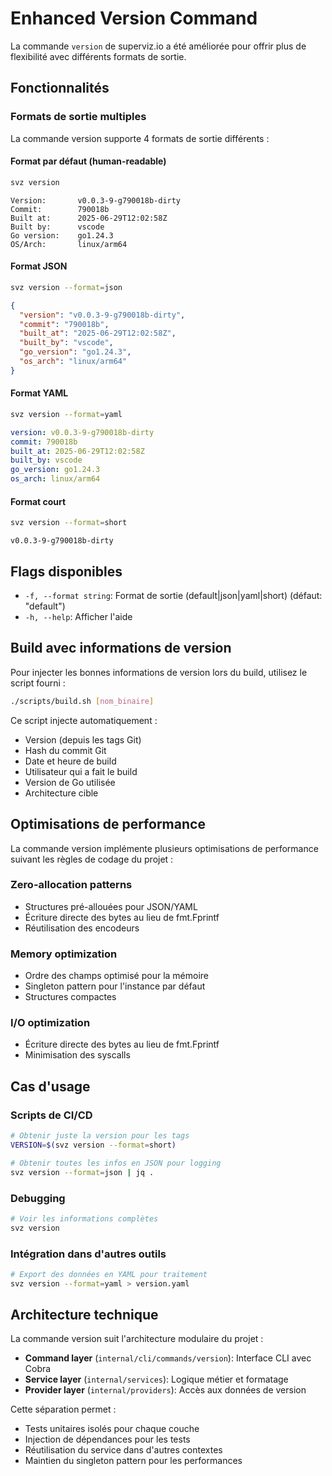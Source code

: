 # Enhanced Version Command

La commande `version` de superviz.io a été améliorée pour offrir plus de flexibilité avec différents formats de sortie.

## Fonctionnalités

### Formats de sortie multiples

La commande version supporte 4 formats de sortie différents :

#### Format par défaut (human-readable)

```bash
svz version
```

```text
Version:       v0.0.3-9-g790018b-dirty
Commit:        790018b
Built at:      2025-06-29T12:02:58Z
Built by:      vscode
Go version:    go1.24.3
OS/Arch:       linux/arm64
```

#### Format JSON

```bash
svz version --format=json
```

```json
{
  "version": "v0.0.3-9-g790018b-dirty",
  "commit": "790018b",
  "built_at": "2025-06-29T12:02:58Z",
  "built_by": "vscode",
  "go_version": "go1.24.3",
  "os_arch": "linux/arm64"
}
```

#### Format YAML

```bash
svz version --format=yaml
```

```yaml
version: v0.0.3-9-g790018b-dirty
commit: 790018b
built_at: 2025-06-29T12:02:58Z
built_by: vscode
go_version: go1.24.3
os_arch: linux/arm64
```

#### Format court

```bash
svz version --format=short
```

```text
v0.0.3-9-g790018b-dirty
```

## Flags disponibles

- `-f, --format string`: Format de sortie (default|json|yaml|short) (défaut: "default")
- `-h, --help`: Afficher l'aide

## Build avec informations de version

Pour injecter les bonnes informations de version lors du build, utilisez le script fourni :

```bash
./scripts/build.sh [nom_binaire]
```

Ce script injecte automatiquement :

- Version (depuis les tags Git)
- Hash du commit Git
- Date et heure de build
- Utilisateur qui a fait le build
- Version de Go utilisée
- Architecture cible

## Optimisations de performance

La commande version implémente plusieurs optimisations de performance suivant les règles de codage du projet :

### Zero-allocation patterns

- Structures pré-allouées pour JSON/YAML
- Écriture directe des bytes au lieu de fmt.Fprintf
- Réutilisation des encodeurs

### Memory optimization

- Ordre des champs optimisé pour la mémoire
- Singleton pattern pour l'instance par défaut
- Structures compactes

### I/O optimization

- Écriture directe des bytes au lieu de fmt.Fprintf
- Minimisation des syscalls

## Cas d'usage

### Scripts de CI/CD

```bash
# Obtenir juste la version pour les tags
VERSION=$(svz version --format=short)

# Obtenir toutes les infos en JSON pour logging
svz version --format=json | jq .
```

### Debugging

```bash
# Voir les informations complètes
svz version
```

### Intégration dans d'autres outils

```bash
# Export des données en YAML pour traitement
svz version --format=yaml > version.yaml
```

## Architecture technique

La commande version suit l'architecture modulaire du projet :

- **Command layer** (`internal/cli/commands/version`): Interface CLI avec Cobra
- **Service layer** (`internal/services`): Logique métier et formatage
- **Provider layer** (`internal/providers`): Accès aux données de version

Cette séparation permet :

- Tests unitaires isolés pour chaque couche
- Injection de dépendances pour les tests
- Réutilisation du service dans d'autres contextes
- Maintien du singleton pattern pour les performances
